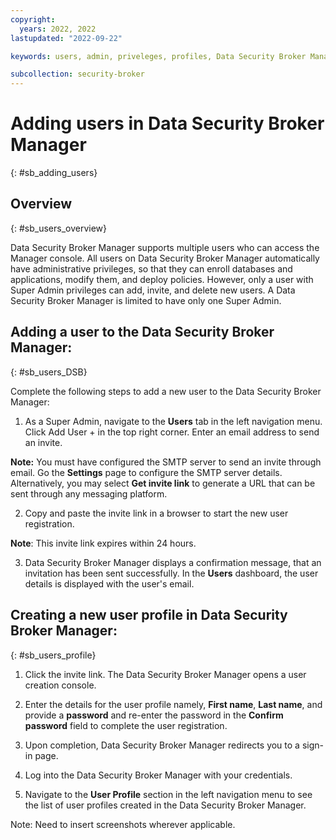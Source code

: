 ```yaml
---
copyright:
  years: 2022, 2022
lastupdated: "2022-09-22"

keywords: users, admin, priveleges, profiles, Data Security Broker Manager, SMTP

subcollection: security-broker
---
```


# Adding users in Data Security Broker Manager
{: #sb_adding_users}

## Overview
{: #sb_users_overview}

Data Security Broker Manager supports multiple users who can access the
Manager console. All users on Data Security Broker Manager automatically
have administrative privileges, so that they can enroll databases and
applications, modify them, and deploy policies. However, only a user
with Super Admin privileges can add, invite, and delete new users. A
Data Security Broker Manager is limited to have only one Super Admin.

## Adding a user to the Data Security Broker Manager:
{: #sb_users_DSB}

Complete the following steps to add a new user to the Data Security
Broker Manager:

1.  As a Super Admin, navigate to the **Users** tab in the left
    navigation menu. Click Add User + in the top right corner. Enter an
    email address to send an invite.

 **Note:** You must have configured the SMTP server to send an invite
 through email. Go the **Settings** page to configure the SMTP server
 details. Alternatively, you may select **Get invite link** to generate
 a URL that can be sent through any messaging platform.

2.  Copy and paste the invite link in a browser to start the new user
    registration.

**Note**: This invite link expires within 24 hours.

3.  Data Security Broker Manager displays a confirmation message, that
    an invitation has been sent successfully. In the **Users**
    dashboard, the user details is displayed with the user's email.

## Creating a new user profile in Data Security Broker Manager:
{: #sb_users_profile}

1.  Click the invite link. The Data Security Broker Manager opens a user
    creation console.

2.  Enter the details for the user profile namely, **First name**,
    **Last name**, and provide a **password** and re-enter the password
    in the **Confirm password** field to complete the user registration.

3.  Upon completion, Data Security Broker Manager redirects you to a
    sign-in page.

4.  Log into the Data Security Broker Manager with your credentials.

5.  Navigate to the **User Profile** section in the left navigation menu
    to see the list of user profiles created in the Data Security Broker
    Manager.

Note: Need to insert screenshots wherever applicable.

